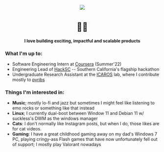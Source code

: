 <p align="center"><img src="https://vuvincent.com/images/nft2.png"></p>

<h1 align="center">🧑‍💻</h1>

<h4 align="center">I love building exciting, impactful and scalable products</h4>

### What I'm up to:

- Software Engineering Intern at [Coursera](http://coursera.org) (Summer'22)
- Engineering Lead of [HackSC](http://hacksc.com) -- Southern California's flagship hackathon
- Undergraduate Research Assistant at the [ICAROS](http://icaros.usc.edu) lab, where I contribute mostly to [pyribs](http://pyribs.org)

### Things I'm interested in:

- __Music__; mostly lo-fi and jazz but sometimes I might feel like listening to emo rocks or something like that instead
- __Linux__; I currently dual-boot between Window 11 and Debian 11 w/ suckless's DWM as the windows manager
- __Cats__: I don't normally like Instagram posts, but when I do, those likes are for cat videos.
-  __Gaming__: I have a great childhood gaming away on my dad's Windows 7 PC, playing cringy-ass Flash games that have now unfortunately fell out of support; I mostly play Valorant nowadays 

